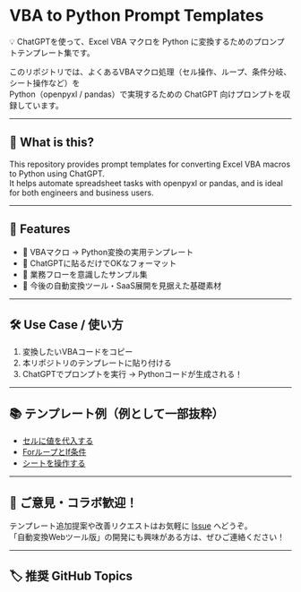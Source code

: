 # VBA to Python Prompt Templates

💡 ChatGPTを使って、Excel VBA マクロを Python に変換するためのプロンプトテンプレート集です。

このリポジトリでは、よくあるVBAマクロ処理（セル操作、ループ、条件分岐、シート操作など）を  
Python（openpyxl / pandas）で実現するための ChatGPT 向けプロンプトを収録しています。

---

## 📌 What is this?
This repository provides prompt templates for converting Excel VBA macros to Python using ChatGPT.  
It helps automate spreadsheet tasks with openpyxl or pandas, and is ideal for both engineers and business users.

---

## 🚀 Features

- 🔁 VBAマクロ → Python変換の実用テンプレート
- 🧠 ChatGPTに貼るだけでOKなフォーマット
- 📄 業務フローを意識したサンプル集
- 💬 今後の自動変換ツール・SaaS展開を見据えた基礎素材

---

## 🛠 Use Case / 使い方

1. 変換したいVBAコードをコピー  
2. 本リポジトリのテンプレートに貼り付ける  
3. ChatGPTでプロンプトを実行 → Pythonコードが生成される！

---

## 📚 テンプレート例（例として一部抜粋）

- [セルに値を代入する](./01_セル操作の変換.md)
- [ForループとIf条件](./02_ループと条件分岐.md)
- [シートを操作する](./03_シート操作の変換.md)

---

## 🙌 ご意見・コラボ歓迎！

テンプレート追加提案や改善リクエストはお気軽に [Issue](https://github.com/vba-to-python-prompts/issues) へどうぞ。  
「自動変換Webツール版」の開発にも興味がある方は、ぜひご連絡ください！

---

## 🏷 推奨 GitHub Topics

